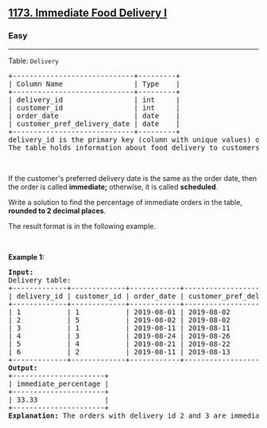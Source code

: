 <h2><a href="https://leetcode.com/problems/immediate-food-delivery-i">1173. Immediate Food Delivery I</a></h2><h3>Easy</h3><hr><p>Table: <code>Delivery</code></p>

<pre>
+-----------------------------+---------+
| Column Name                 | Type    |
+-----------------------------+---------+
| delivery_id                 | int     |
| customer_id                 | int     |
| order_date                  | date    |
| customer_pref_delivery_date | date    |
+-----------------------------+---------+
delivery_id is the primary key (column with unique values) of this table.
The table holds information about food delivery to customers that make orders at some date and specify a preferred delivery date (on the same order date or after it).
</pre>

<p>&nbsp;</p>

<p>If the customer&#39;s preferred delivery date is the same as the order date, then the order is called <strong>immediate;</strong> otherwise, it is called <strong>scheduled</strong>.</p>

<p>Write a solution to find the percentage of immediate orders in the table, <strong>rounded to 2 decimal places</strong>.</p>

<p>The result format is in the following example.</p>

<p>&nbsp;</p>
<p><strong class="example">Example 1:</strong></p>

<pre>
<strong>Input:</strong> 
Delivery table:
+-------------+-------------+------------+-----------------------------+
| delivery_id | customer_id | order_date | customer_pref_delivery_date |
+-------------+-------------+------------+-----------------------------+
| 1           | 1           | 2019-08-01 | 2019-08-02                  |
| 2           | 5           | 2019-08-02 | 2019-08-02                  |
| 3           | 1           | 2019-08-11 | 2019-08-11                  |
| 4           | 3           | 2019-08-24 | 2019-08-26                  |
| 5           | 4           | 2019-08-21 | 2019-08-22                  |
| 6           | 2           | 2019-08-11 | 2019-08-13                  |
+-------------+-------------+------------+-----------------------------+
<strong>Output:</strong> 
+----------------------+
| immediate_percentage |
+----------------------+
| 33.33                |
+----------------------+
<strong>Explanation:</strong> The orders with delivery id 2 and 3 are immediate while the others are scheduled.
</pre>
